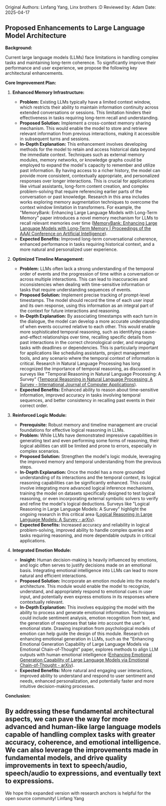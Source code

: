 Original Authors: Linfang Yang, Linx brothers :D 
Reviewed by: Adam
Date: 2025-04-17 

## Proposed Enhancements to Large Language Model Architecture

**Background:**

Current large language models (LLMs) face limitations in handling complex tasks and maintaining long-term coherence. To significantly improve their performance and user experience, we propose the following key architectural enhancements.

**Core Improvement Plan:**

1.  **Enhanced Memory Infrastructure:**

    * **Problem:** Existing LLMs typically have a limited context window, which restricts their ability to maintain information continuity across extended conversations or sessions. This limitation hinders their effectiveness in tasks requiring long-term recall and understanding.
    * **Proposed Solution:** Implement a cross-context memory sharing mechanism. This would enable the model to store and retrieve relevant information from previous interactions, making it accessible in subsequent turns and sessions.
    * **In-Depth Explanation:** This enhancement involves developing methods for the model to retain and access historical data beyond the immediate context. Techniques such as external memory modules, memory networks, or knowledge graphs could be employed to expand the model's capacity to remember and utilize past information. By having access to a richer history, the model can provide more consistent, contextually appropriate, and personalized responses over longer interactions. This is crucial for applications like virtual assistants, long-form content creation, and complex problem-solving that require referencing earlier parts of the conversation or past knowledge. Research in this area includes works exploring memory augmentation techniques to overcome the context window limitation in transformers. For example, the "MemoryBank: Enhancing Large Language Models with Long-Term Memory" paper introduces a novel memory mechanism for LLMs to recall relevant memories over time ([MemoryBank: Enhancing Large Language Models with Long-Term Memory | Proceedings of the AAAI Conference on Artificial Intelligence](https://ojs.aaai.org/index.php/AAAI/article/view/29946)).
    * **Expected Benefits:** Improved long-term conversational coherence, enhanced performance in tasks requiring historical context, and a more natural and personalized user experience.

2.  **Optimized Timeline Management:**

    * **Problem:** LLMs often lack a strong understanding of the temporal order of events and the progression of time within a conversation or across multiple interactions. This can lead to inaccuracies and inconsistencies when dealing with time-sensitive information or tasks that require understanding sequences of events.
    * **Proposed Solution:** Implement precise tracking of prompt-level timestamps. The model should record the time of each user input and its own response, using this information as an integral part of the context for future interactions and reasoning.
    * **In-Depth Explanation:** By associating timestamps with each turn in the dialogue, the model can develop a more accurate understanding of when events occurred relative to each other. This would enable more sophisticated temporal reasoning, such as identifying cause-and-effect relationships over time, recalling specific details from past interactions in the correct chronological order, and managing tasks with deadlines or dependencies. This is particularly important for applications like scheduling assistants, project management tools, and any scenario where the temporal context of information is critical. Research in Natural Language Processing has long recognized the importance of temporal reasoning, as discussed in surveys like "Temporal Reasoning in Natural Language Processing: A Survey" ([Temporal Reasoning in Natural Language Processing: A Survey - International Journal of Computer Applications](https://www.ijcaonline.org/volume1/number4/pxc387209.pdf)).
    * **Expected Benefits:** Enhanced ability to reason about time-sensitive information, improved accuracy in tasks involving temporal sequences, and better consistency in recalling past events in their correct order.

3.  **Reinforced Logic Module:**

    * **Prerequisite:** Robust memory and timeline management are crucial foundations for effective logical reasoning in LLMs.
    * **Problem:** While LLMs have demonstrated impressive capabilities in generating text and even performing some forms of reasoning, their logical abilities can still be limited and prone to errors, especially in complex scenarios.
    * **Proposed Solution:** Strengthen the model's logic module, leveraging the improved memory and temporal understanding from the previous steps.
    * **In-Depth Explanation:** Once the model has a more grounded understanding of its interactions and the temporal context, its logical reasoning capabilities can be significantly enhanced. This could involve integrating more advanced logical inference mechanisms, training the model on datasets specifically designed to test logical reasoning, or even incorporating external symbolic solvers to verify and refine the model's logical deductions. Surveys like "Logical Reasoning in Large Language Models: A Survey" highlight the ongoing research in this critical area ([Logical Reasoning in Large Language Models: A Survey - arXiv](https://arxiv.org/abs/2502.09100)).
    * **Expected Benefits:** Increased accuracy and reliability in logical problem-solving, improved ability to handle complex queries and tasks requiring reasoning, and more dependable outputs in critical applications.

4.  **Integrated Emotion Module:**

    * **Insight:** Human decision-making is heavily influenced by emotions, and logic often serves to justify decisions made on an emotional basis. Integrating emotional intelligence into LLMs can lead to more natural and efficient interactions.
    * **Proposed Solution:** Incorporate an emotion module into the model's architecture. This module would enable the model to recognize, understand, and appropriately respond to emotional cues in user input, and potentially even express emotions in its responses where contextually relevant.
    * **In-Depth Explanation:** This involves equipping the model with the ability to process and generate emotional information. Techniques could include sentiment analysis, emotion recognition from text, and the generation of responses that take into account the user's emotional state. Drawing inspiration from psychological models of emotion can help guide the design of this module. Research on enhancing emotional generation in LLMs, such as the "Enhancing Emotional Generation Capability of Large Language Models via Emotional Chain-of-Thought" paper, explores methods to align LLM outputs with human emotional intelligence ([Enhancing Emotional Generation Capability of Large Language Models via Emotional Chain-of-Thought - arXiv](https://arxiv.org/abs/2401.06836)).
    * **Expected Benefits:** More natural and engaging user interactions, improved ability to understand and respond to user sentiment and needs, enhanced personalization, and potentially faster and more intuitive decision-making processes.

**Conclusion:**

By addressing these fundamental architectural aspects, we can pave the way for more advanced and human-like large language models capable of handling complex tasks with greater accuracy, coherence, and emotional intelligence.
We can also leverage the improvements made in fundamental models, and drive quality improvements in text to speech/audio, speech/audio to expressions, and eventually text to expressions. 
---

We hope this expanded version with research anchors is helpful for the open source community! 
Linfang Yang
